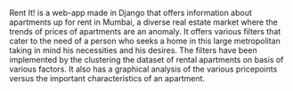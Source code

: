 Rent It! is a web-app made in Django that offers information about apartments up for rent in Mumbai, a diverse real estate market where the trends of prices of apartments are an anomaly.
It offers various filters that cater to the need of a person who seeks a home in this large metropolitan taking in mind his necessities and his desires.
The filters have been implemented by the clustering the dataset of rental apartments on basis of various factors.
It also has a graphical analysis of the various pricepoints versus the important characteristics of an apartment.
